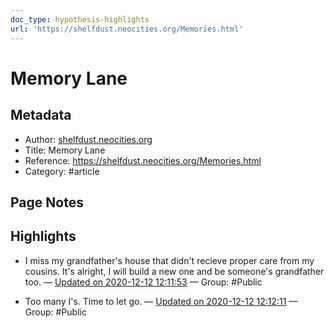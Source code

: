 ```yaml
---
doc_type: hypothesis-highlights
url: 'https://shelfdust.neocities.org/Memories.html'
---
```

# Memory Lane

## Metadata
- Author: [shelfdust.neocities.org]()
- Title: Memory Lane
- Reference: https://shelfdust.neocities.org/Memories.html
- Category: #article

## Page Notes


## Highlights
- I miss my grandfather's house that didn't recieve proper care from my cousins. It's alright, I will build a new one and be someone's grandfather too. — [Updated on 2020-12-12 12:11:53](https://hyp.is/yNubLjwnEeuw49N49U5EQg/shelfdust.neocities.org/Memories.html)  — Group: #Public

- Too many I's. Time to let go. — [Updated on 2020-12-12 12:12:11](https://hyp.is/06RpKDwnEeuwbq_D2SQk-Q/shelfdust.neocities.org/Memories.html)  — Group: #Public

